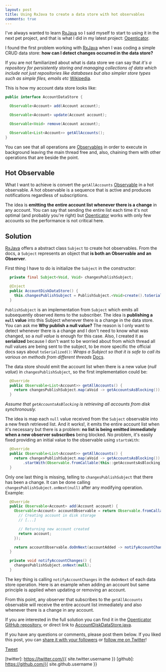 ```yaml
---
layout: post
title: Using RxJava to create a data store with hot observables
comments: true
---
```


I've always wanted to learn [RxJava][rxjava] so I said myself to start to using it in the next pet project, and that is what I did in my latest project: [Openticator][openticator].

I found the first problem working with [RxJava][rxjava] when I was coding a simple CRUD data store: **how can I detect changes occurred in the data store?**

If you are not familiarized about what is data store we can say that *it's a repository for persistently storing and managing collections of data which include not just repositories like databases but also simpler store types such as simple files, emails etc* [Wikipedia][datastore].

This is how my account data store looks like:

```java
public interface AccountDataStore {

  Observable<Account> add(Account account);

  Observable<Account> update(Account account);

  Observable<Void> remove(Account account);

  Observable<List<Account>> getAllAccounts();
}
```

You can see that all operations are [Observables][observable] in order to execute in background leaving the main thread free and, also, chaining them with other operations that are beside the point.

## Hot Observable

What I want to achieve is convert the `getAllAccounts` [Observable][observable] in a hot observable. A hot observable is a sequence that is active and produces notifications regardless of subscriptions.

The idea is **emitting the entire account list whenever there is a change** in any account.
You can say that sending the entire list each time it's not optimal (and probably you're right) but [Openticator][openticator] works with only few accounts so the performance is not critical here.

## Solution

[RxJava][rxjava] offers a abstract class `Subject` to create hot observables. From the docs, a `Subject` represents an object that **is both an Observable and an Observer**.

First thing I have to do is initialize the `Subject` in the constructor:

```java
  private final Subject<Void, Void> changesPublishSubject;

  @Inject
  public AccountDiskDataStore() {
    this.changesPublishSubject = PublishSubject.<Void>create().toSerialized();
  }
```
`PublishSubject` is an implementation from `Subject` which emits all subsequently observed items to the subscriber. The idea is **publishing a `null` value** into this Subject whenever there is a change in the data store.
You can ask me **Why publish a null value?** The reason is I only want to detect whenever there is a change and I don't need to know what was changed, so a *null value* is enough for this case.
Also, I created it as **serialized** because I don't want to be worried about from which thread all null values are being sent to the subject, to be more specific the official docs says about `toSerialized()`: *Wraps a Subject so that it is safe to call its various on methods from different threads* [Docs][toserialized].

The data store should emit the account list when there is a new value (*null value*) in `changesPublishSubject`, so the first implementation could be:

```java
  @Override
  public Observable<List<Account>> getAllAccounts() {
    return changesPublishSubject.map(aVoid -> getAccountsAsBlocking());
  }
```
*Assume that `getAccountsAsBlocking` is retrieving all accounts from disk synchronously.*

The idea is map each `null` value received from the `Subject` observable into a new fresh retrieved list. And it works!, it emits the entire account list when it's necessary but there is a problem: **no list is being emitted immediately when a new observer subscribes** being blocked. No problem, it's easily fixed providing an initial value to the observable using `startsWith`:

```java
  @Override
  public Observable<List<Account>> getAllAccounts() {
    return changesPublishSubject.map(aVoid -> getAccountsAsBlocking())
        .startWith(Observable.fromCallable(this::getAccountsAsBlocking));
  }
```

Only one last thing is missing, telling to `changesPublishSubject` that there has been a change. It can be done calling `changesPublishSubject.onNext(null)` after any modifying operation. Example:

```java
  @Override
  public Observable<Account> add(Account account) {
    Observable<Account> accountObservable = return Observable.fromCallable(() -> {
      // Creating account in disk storage
      // [...]

      // Returning new account created
      return account;
    });

    return accountObservable.doOnNext(accountAdded -> notifyAccountChanges());
  }

  private void notifyAccountChanges() {
    changesPublishSubject.onNext(null);
  }  
```

The key thing is calling `notifyAccountChanges` in the `doOnNext` of each data store operation. Here is an example when adding an account but same principle is applied when updating or removing an account.

From this point, any observer that subscribes to the `getAllAccounts` observable will receive the entire account list immediately and also whenever there is a change in any account.

If you are interested in the full solution you can find it in the [Openticator GitHub repository][openticator], or direct link to [AccountDiskDataStore.java][accountdiskdatastore].

If you have any questions or comments, please post them below.
If you liked this post, you can
<a href="https://twitter.com/intent/tweet?url=http://arturogutierrez.com{{ page.url }}&text={{ page.title }}&via={{ site.twitter.username }}" 
   target="_blank">
  share it with your followers</a> 
or 
<a href="https://twitter.com/{{ site.twitter.username }}">
  follow me on Twitter</a>!

<a href="https://twitter.com/share" class="twitter-share-button" data-url="http://arturogutierrez.com{{ page.url }}" data-via="{{ site.twitter.username }}" data-size="large">Tweet</a>

<!-- Put this just before the closing body tag -->
<script>!function(d,s,id){var js,fjs=d.getElementsByTagName(s)[0];if(!d.getElementById(id)){js=d.createElement(s);js.id=id;js.src="//platform.twitter.com/widgets.js";fjs.parentNode.insertBefore(js,fjs);}}(document,"script","twitter-wjs");</script>


[rxjava]: https://github.com/ReactiveX/RxJava
[openticator]: https://github.com/arturogutierrez/Openticator
[datastore]: https://en.wikipedia.org/wiki/Data_store
[toserialized]: http://reactivex.io/RxJava/javadoc/rx/subjects/Subject.html#toSerialized()
[observable]: https://github.com/ReactiveX/RxJava/wiki/Observable
[accountdiskdatastore]: https://github.com/arturogutierrez/Openticator/blob/master/data/src/main/java/com/arturogutierrez/openticator/storage/AccountDiskDataStore.java

[twitter]: https://twitter.com/{{ site.twitter.username }}
[github]: https://github.com/{{ site.github.username }}
